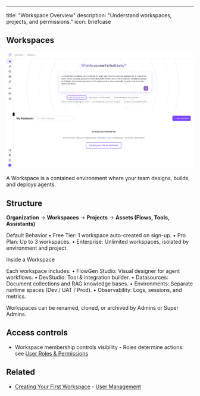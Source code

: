 ---

title: "Workspace Overview" description: "Understand workspaces, projects, and permissions." icon: briefcase

## Workspaces

<Frame>
  <img src="/images/new-workspace.png" alt="Descriptive alt text" />
</Frame>

A Workspace is a contained environment where your team designs, builds, and deploys agents.

## Structure

**Organization** → **Workspaces** → **Projects** → **Assets (Flows, Tools, Assistants)**

Default Behavior •	Free Tier: 1 workspace auto-created on sign-up. •	Pro Plan: Up to 3 workspaces. •	Enterprise: Unlimited workspaces, isolated by environment and project.

Inside a Workspace

Each workspace includes: •	FlowGen Studio: Visual designer for agent workflows. •	DevStudio: Tool & integration builder. •	Datasources: Document collections and RAG knowledge bases. •	Environments: Separate runtime spaces (Dev / UAT / Prod). •	Observability: Logs, sessions, and metrics.

Workspaces can be renamed, cloned, or archived by Admins or Super Admins.

## Access controls

- Workspace membership controls visibility - Roles determine actions: see [User Roles & Permissions](/getting-started/users-access/user-roles)

## Related

- [Creating Your First Workspace](/getting-started/workspaces/creating-workspace) - [User Management](/getting-started/users-access/user-management)
